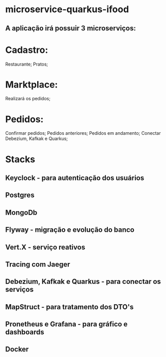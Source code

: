 # microservice-quarkus-ifood
## A aplicação irá possuir 3 microserviços:
# Cadastro:
  Restaurante;
  Pratos;
# Marktplace:
  Realizará os pedidos;
# Pedidos:
  Confirmar pedidos;
  Pedidos anteriores;
  Pedidos em andamento;
  Conectar Debezium, Kafkak e Quarkus;
# Stacks 
## Keyclock - para autenticação dos usuários
## Postgres
## MongoDb
## Flyway - migração e evolução do banco
## Vert.X - serviço reativos
## Tracing com Jaeger
## Debezium, Kafkak e Quarkus - para conectar os serviços
## MapStruct - para tratamento dos DTO's
## Pronetheus e Grafana - para gráfico e dashboards
## Docker
